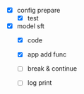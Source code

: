 
- [X] config prepare
  - [X] test 
- [X] model sft
  - [X] code
  - [X] app add func
  - [ ] break & continue
  - [ ] log print 

